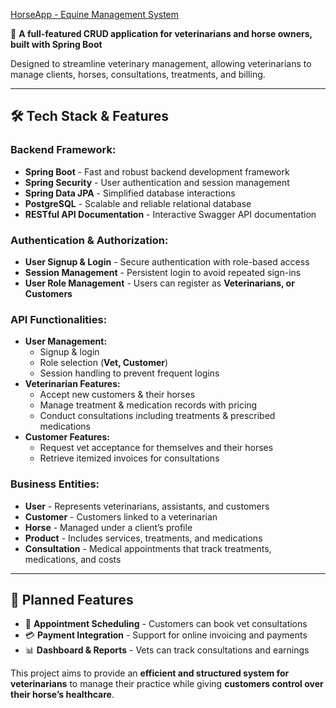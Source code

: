 [HorseApp - Equine Management System](https://github.com/GGworkz)  

🐎 **A full-featured CRUD application for veterinarians and horse owners, built with Spring Boot**  

Designed to streamline veterinary management, allowing veterinarians to manage clients, horses, consultations, treatments, and billing.

---

## 🛠️ **Tech Stack & Features**  

### **Backend Framework:**  
- **Spring Boot** - Fast and robust backend development framework  
- **Spring Security** - User authentication and session management  
- **Spring Data JPA** - Simplified database interactions  
- **PostgreSQL** - Scalable and reliable relational database  
- **RESTful API Documentation** - Interactive Swagger API documentation

### **Authentication & Authorization:**  
- **User Signup & Login** - Secure authentication with role-based access  
- **Session Management** - Persistent login to avoid repeated sign-ins  
- **User Role Management** - Users can register as **Veterinarians, or Customers**  

### **API Functionalities:**  
- **User Management:**
  - Signup & login
  - Role selection (**Vet, Customer**)
  - Session handling to prevent frequent logins
- **Veterinarian Features:**
  - Accept new customers & their horses
  - Manage treatment & medication records with pricing
  - Conduct consultations including treatments & prescribed medications
- **Customer Features:**
  - Request vet acceptance for themselves and their horses
  - Retrieve itemized invoices for consultations

### **Business Entities:**
- **User** - Represents veterinarians, assistants, and customers
- **Customer** - Customers linked to a veterinarian
- **Horse** - Managed under a client’s profile
- **Product** - Includes services, treatments, and medications
- **Consultation** - Medical appointments that track treatments, medications, and costs

---

## 📌 **Planned Features**  
- 🚀 **Appointment Scheduling** - Customers can book vet consultations  
- 💳 **Payment Integration** - Support for online invoicing and payments  
- 📊 **Dashboard & Reports** - Vets can track consultations and earnings

This project aims to provide an **efficient and structured system for veterinarians** to manage their practice while giving **customers control over their horse’s healthcare**.